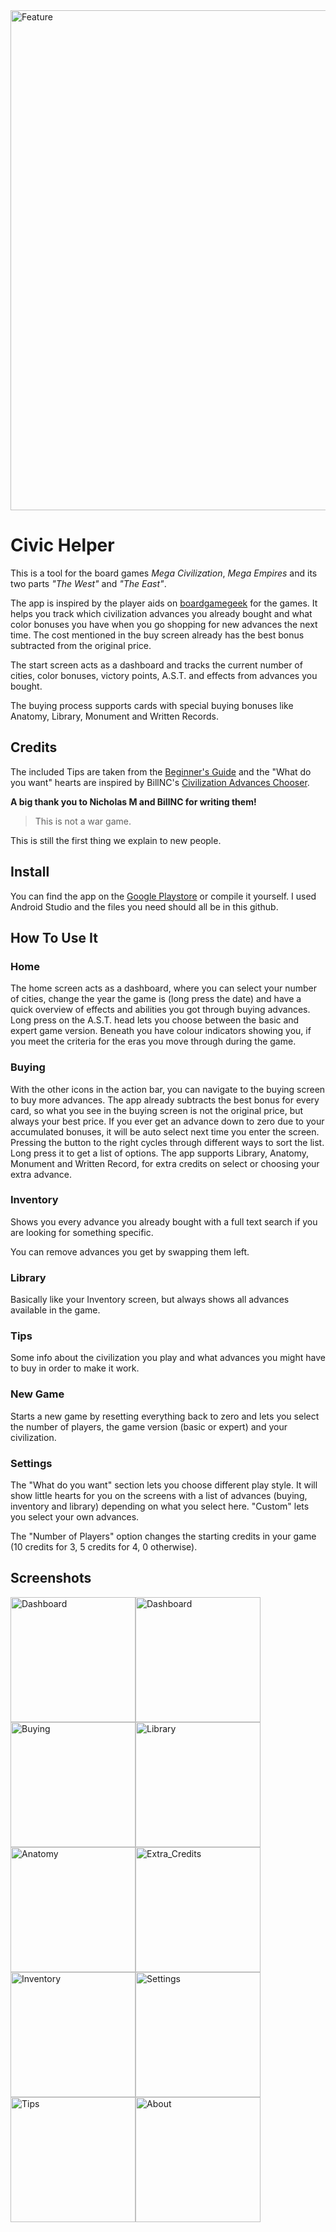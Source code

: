 <img src="./img/Feature_Graphic.webp" alt="Feature" width="800"/>

# Civic Helper

This is a tool for the board games *Mega Civilization*,
*Mega Empires* and its two parts *"The West"* and *"The East"*.

The app is inspired by the player aids
on [boardgamegeek](https://boardgamegeek.com/boardgame/184424/mega-civilization) for the games.
It helps you track which civilization advances you already bought and what color bonuses you have
when you go shopping for new advances the next time. The cost mentioned in the buy screen already
has the best bonus subtracted from the original price.

The start screen acts as a dashboard and tracks the current number of cities, color bonuses,
victory points, A.S.T. and effects from advances you bought.

The buying process supports cards with special buying bonuses like Anatomy, Library, Monument and
Written Records.

## Credits

The included Tips are taken from
the [Beginner's Guide](https://boardgamegeek.com/filepage/125855/beginners-guide-for-the-different-nations")
and the "What do you want" hearts are inspired by BillNC's
[Civilization Advances Chooser](https://boardgamegeek.com/filepage/218745/mega-civilization-civilization-advances-chooser).

**A big thank you to Nicholas M and BillNC for writing them!**

> This is not a war game.

This is still the first thing we explain to new people.

## Install

You can find the app on
the [Google Playstore](https://play.google.com/store/apps/details?id=org.tesira.civic) or compile it
yourself.
I used Android Studio and the files you need should all be in this github.

## How To Use It

### Home

The home screen acts as a dashboard, where you can select your number of cities, change the year the
game is (long press the date) and have a quick overview of effects and abilities you got through
buying advances. Long press on the A.S.T. head lets you choose between the basic and expert game
version. Beneath you have colour indicators showing you, if you meet the criteria for the eras you
move through during the game.

### Buying

With the other icons in the action bar, you can navigate to the buying screen to
buy more advances. The app already subtracts the best bonus for every card, so what you see in the
buying screen is not the original price, but always your best price. If you ever get an advance down
to zero due to your accumulated bonuses, it will be auto select next time you enter the screen.
Pressing the button to the right cycles through different ways to sort the list. Long press it to
get a list of options. The app supports Library, Anatomy, Monument and Written Record, for extra
credits on select or choosing your extra advance.

### Inventory

Shows you every advance you already bought with a full text search if you are looking for something
specific.

You can remove advances you get by swapping them left.

### Library

Basically like your Inventory screen, but always shows all advances available in the game.

### Tips

Some info about the civilization you play and what advances you might have to buy in order to make
it work.

### New Game

Starts a new game by resetting everything back to zero and lets you select the number of players,
the game version (basic or expert) and your civilization.


### Settings

The "What do you want" section lets you choose different play style. It will show little hearts for
you on the screens with a list of advances (buying, inventory and library) depending on what you
select here. "Custom" lets you select your own advances.

The "Number of Players" option changes the starting credits in your game 
(10 credits for 3, 5 credits for 4, 0 otherwise).

## Screenshots

<img src="./img/Dashboard.jpg" alt="Dashboard" width="200"/><img src="./img/Dashboard2.jpg" alt="Dashboard" width="200"/>
<img src="./img/Buying.jpg" alt="Buying" width="200"/><img src="./img/Library.jpg" alt="Library" width="200"/>
<img src="./img/Anatomy.jpg" alt="Anatomy" width="200"/><img src="./img/Extra_Credits.jpg" alt="Extra_Credits" width="200"/>
<img src="./img/Inventory.jpg" alt="Inventory" width="200"/><img src="./img/Settings.jpg" alt="Settings" width="200"/>
<img src="./img/Tips.jpg" alt="Tips" width="200"/><img src="./img/About.jpg" alt="About" width="200"/>

